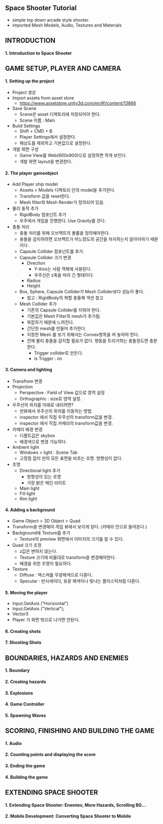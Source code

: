 ## Space Shooter Tutorial
- simple top down arcade style shooter.
- imported Mesh Models, Audio, Textures and Materials

## INTRODUCTION
#### 1. Introduction to Space Shooter

## GAME SETUP, PLAYER AND CAMERA
#### 1. Setting up the project
- Project 생성
- Import assets from asset store
	- https://www.assetstore.unity3d.com/en/#!/content/13866
- Save Scene
	- Scene은 asset 디렉토리에 저장되어야 한다.
	- Scene 이름 : Main
- Build Settings
	- Shift + CMD + B
	- Player Settings에서 설정한다.
	- 해상도를 제외하고 기본값으로 설정한다.
- 개발 화면 구성
	- Game View를 Web(600x900)으로 설정하면 작게 보인다.
	- 개발 화면 layout을 변경한다.

#### 2. The player gameobject
- Add Player ship model
	- Assets > Models 디렉토리 안의 model을 추가한다.
	- Transform 값을 reset한다.
	- Mesh filter와 Mesh Render가 정의되어 있음.
- 물리 동작 추가
	- RigidBody 컴포넌트 추가
	- 우주에서 게임을 진행한다. Use Gravity를 끈다.
- 충돌 처리
	- 충돌 처리를 위해 오브젝트의 볼륨을 정의해야한다.
	- 충돌을 감지하려면 오브젝트가 어느정도의 공간을 차지하는지 알아야하기 때문이다.
	- Capsule Collider 컴포넌트를 추가.
	- Capsule Collider 크기 변경
		- Direction
			- Y-Aixs는 사람 객체에 사용된다.
			- 우주선은 z축을 따라 긴 형태이다.
        - Radius
        - Height
    - Box, Sphere, Capsule Collider가 Mesh Collider보다 성능이 좋다. 
	    - 참고 : RigidBody의 복합 충돌체 섹션 참고 
    - Mesh Collider 추가
	    - 기존의 Capsule Collider를 지워야 한다. 
	    - 기본값은 Mesh Filter의 mesh가 추가됨. 
	    - 복잡하기 때문에 느려진다. 
	    - 간단한 mesh를 만들어 추가한다.
	    - 지정한 Mesh 를 보기 위해서는 Convex항목을 켜 놓아야 한다. 
	    - 전체 물리 충돌을 감지할 필요가 없다. 행동을 트리거하는 충돌정도면 충분한다. 
		    - Trigger collider로 만든다. 
		    - is Trigger : on

#### 3. Camera and lighting
- Transfrom 변경
- Projection
	- Perspective : Field of View 값으로 영역 설정
	- Orthographic : size로 영역 설정.
- 우주선의 위치를 아래로 내리려면?
	- 씬뷰에서 우주선의 위치를 이동하는 방법
	- inspector 에서 직접 우주선의 transform값을 변경.
	- inspector 에서 직접 카메라의 transform값을 변경.
- 카메라 배경 변경
	- 디폴트값은 skybox
	- 배경색으로 변경 가능하다.
- Ambient light
	- Windows > light : Scene Tab
	- 고정점 없이 씬의 모든 표면을 비추는 조명. 방향성이 없다. 
- 조명
	- Directional light 추가
		- 방향성이 있는 조명
		- 가장 밝은 메인 라이트
    - Main light
    - Fill light
    - Rim light

#### 4. Adding a background
- Game Object > 3D Object > Quad
- Transform을 변경해야 게임 뷰에서 보이게 된다. (카메라 안으로 들어온다.)
- Background에 Texture를 추가
	- Texture의 preview 화면에서 이미지의 크기를 알 수 있다. 
- Quad 크기 조정
	- z값은 변하지 않는다.
	- Texture 크기에 비율대로 transform을 변경해야한다.
	- 배경을 위한 조명이 필요하다. 
- Texture
	- Diffuse : 텍스쳐를 무광채색으로 다룬다. 
	- Specular : 반사세이더, 유광 채색이나 빛나는 플라스틱처럼 다룬다. 

#### 5. Moving the player
- Input.GetAxis ("Horizontal")
- Input.GetAxis ("Vertical");
- Vector3
- Player 가 화면 밖으로 나가면 안된다. 
#### 6. Creating shots
#### 7. Shooting Shots

## BOUNDARIES, HAZARDS AND ENEMIES
#### 1. Boundary
#### 2. Creating hazards
#### 3. Explosions
#### 4. Game Controller
#### 5. Spawning Waves

## SCORING, FINISHING AND BUILDING THE GAME
#### 1. Audio
#### 2. Counting points and displaying the score
#### 3. Ending the game
#### 4. Building the game

## EXTENDING SPACE SHOOTER
#### 1. Extending Space Shooter: Enemies, More Hazards, Scrolling BG...

#### 2. Mobile Development: Converting Space Shooter to Mobile